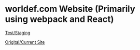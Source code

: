 # worldef.com Website (Primarily using webpack and React)


[Test/Staging](http://worldef.com/carpus)


[Origital/Current Site](http://worldef.com/)
